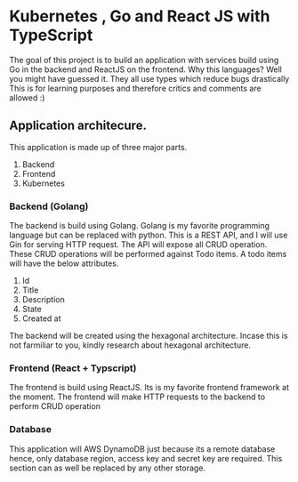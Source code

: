# Kubernetes , Go and React JS with TypeScript
The goal of this project is to build an application with services build using Go in the backend and ReactJS on the frontend.
Why this languages? Well you might have guessed it. They all use types which reduce bugs drastically
This is for learning purposes and therefore critics and comments are allowed :)

## Application architecure.
This application is made up of three major parts.
1. Backend
2. Frontend
3. Kubernetes

### Backend (Golang)
The backend is build using Golang. Golang is my favorite programming language but can be replaced with python.
This is a REST API, and I will use Gin for serving HTTP request.
The API will expose all CRUD operation. These CRUD operations will be performed against Todo items.
A todo items will have the below attributes.
1. Id
2. Title
3. Description
4. State
5. Created at

The backend will be created using the hexagonal architecture. Incase this is not farmiliar to you, kindly research about hexagonal architecture.

### Frontend (React + Typscript)
The frontend is build using ReactJS. Its is my favorite frontend framework at the moment.
The frontend will make HTTP requests to the backend to perform CRUD operation

### Database 
This application will AWS DynamoDB just because its a remote database hence, only database region, access key and secret key are required.
This section can as well be replaced by any other storage.


